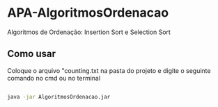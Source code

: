 ﻿# APA-AlgoritmosOrdenacao



Algoritmos de Ordenação: Insertion Sort e Selection Sort



## Como usar



Coloque o arquivo "counting.txt na pasta do projeto e digite o seguinte comando no cmd ou no terminal



```sh

java -jar AlgoritmosOrdenacao.jar
```